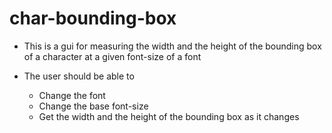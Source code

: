 # char-bounding-box

- This is a gui for measuring the width and the height of the bounding box of a character at a given font-size of a font
- The user should be able to
  
  - Change the font
  - Change the base font-size
  - Get the width and the height of the bounding box as it changes
